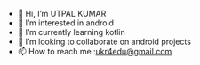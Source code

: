 - 👋 Hi, I’m UTPAL KUMAR
- 👀 I’m interested in android
- 🌱 I’m currently learning kotlin
- 💞️ I’m looking to collaborate on android projects
- 📫 How to reach me :ukr4edu@gmail.com

